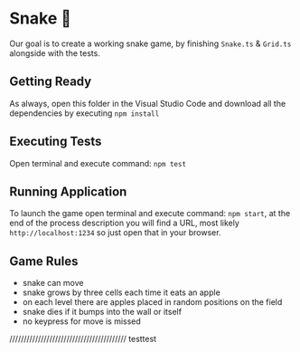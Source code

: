 # Snake 🐍

Our goal is to create a working snake game, by finishing `Snake.ts` & `Grid.ts` alongside with the tests.

## Getting Ready

As always, open this folder in the Visual Studio Code and download all the dependencies by executing `npm install`

## Executing Tests

Open terminal and execute command: `npm test`

## Running Application

To launch the game open terminal and execute command: `npm start`, at the end of the process description you will find a URL, most likely `http://localhost:1234` so just open that in your browser.

## Game Rules

- snake can move
- snake grows by three cells each time it eats an apple
- on each level there are apples placed in random positions on the field
- snake dies if it bumps into the wall or itself
- no keypress for move is missed

///////////////////////////////////////// testtest